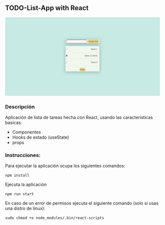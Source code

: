 ## TODO-List-App with React

<div align="center">

![todoapp](./img/todoapp.png)

</div>

### Descripción

Aplicación de lista de tareas hecha con React, usando las caracteristicas basicas:
- Componentes
- Hooks de estado (useState)
- props

### Instrucciones:

Para ejecutar la aplicación ocupa los siguientes comandos:

```
npm install
```

Ejecuta la aplicación
```
npm run start
```

En caso de un error de permisos ejecuta el siguiente comando (solo si usas una distro de linux):
```
sudo chmod +x node_modules/.bin/react-scripts
```